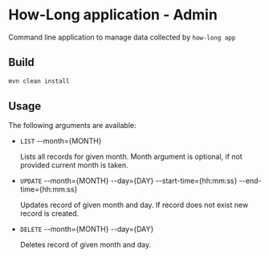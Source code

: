  # How-Long application - Admin

Command line application to manage data collected by `how-long app`

## Build
```bash
mvn clean install
``` 

## Usage

The following arguments are available:

- `LIST` --month={MONTH}

    Lists all records for given month.
    Month argument is optional, if not provided current month is taken.

- `UPDATE` --month={MONTH} --day={DAY} --start-time={hh:mm:ss} --end-time={hh:mm:ss}

    Updates record of given month and day.
    If record does not exist new record is created.

- `DELETE` --month={MONTH} --day={DAY}

    Deletes record of given month and day.